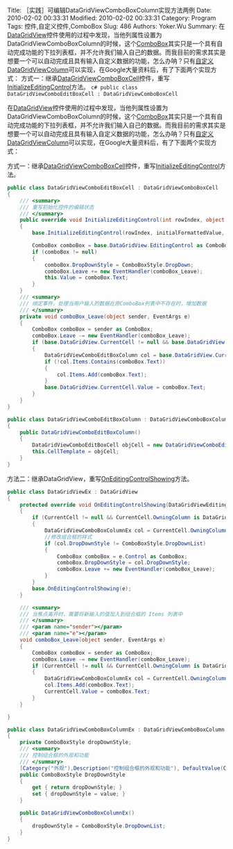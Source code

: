 ﻿Title: ［实践］可编辑DataGridViewComboBoxColumn实现方法两例
Date: 2010-02-02 00:33:31
Modified: 2010-02-02 00:33:31
Category: Program
Tags: 控件,自定义控件,ComboBox
Slug: 486
Authors: Yoker.Wu
Summary: 
    在[DataGridView](http://www.google.com/search?hl=zh-CN&q=DataGridView&client=pub-9809305251274649)控件使用的过程中发现，当他列属性设置为DataGridViewComboBoxColumn的时候，这个[ComboBox](http://www.google.com/search?hl=zh-CN&q=ComboBox&client=pub-9809305251274649)其实只是一个具有自动完成功能的下拉列表框，并不允许我们输入自己的数据。而我目前的需求其实是想要一个可以自动完成且具有输入自定义数据的功能，怎么办呐？只有[自定义DataGridViewColumn](http://www.google.com/search?hl=zh-CN&q=%E8%87%AA%E5%AE%9A%E4%B9%89DataGridViewColumn&client=pub-9809305251274649)可以实现，在Google大量资料后，有了下面两个实现方式：
    方式一：继承[DataGridViewComboBoxCell](http://www.google.com/search?hl=zh-CN&q=DataGridViewComboBoxCell&client=pub-9809305251274649)控件，重写[InitializeEditingControl](http://www.google.com/search?hl=zh-CN&q=InitializeEditingControl&client=pub-9809305251274649)方法。
    ```c#
        public class DataGridViewComboEditBoxCell : DataGridViewComboBoxCell
    ```

在[DataGridView](http://www.google.com/search?hl=zh-CN&q=DataGridView&client=pub-9809305251274649)控件使用的过程中发现，当他列属性设置为DataGridViewComboBoxColumn的时候，这个[ComboBox](http://www.google.com/search?hl=zh-CN&q=ComboBox&client=pub-9809305251274649)其实只是一个具有自动完成功能的下拉列表框，并不允许我们输入自己的数据。而我目前的需求其实是想要一个可以自动完成且具有输入自定义数据的功能，怎么办呐？只有[自定义DataGridViewColumn](http://www.google.com/search?hl=zh-CN&q=%E8%87%AA%E5%AE%9A%E4%B9%89DataGridViewColumn&client=pub-9809305251274649)可以实现，在Google大量资料后，有了下面两个实现方式：

方式一：继承[DataGridViewComboBoxCell](http://www.google.com/search?hl=zh-CN&q=DataGridViewComboBoxCell&client=pub-9809305251274649)控件，重写[InitializeEditingControl](http://www.google.com/search?hl=zh-CN&q=InitializeEditingControl&client=pub-9809305251274649)方法。

```c#
public class DataGridViewComboEditBoxCell : DataGridViewComboBoxCell
{
    /// <summary>
    /// 重写初始化控件的编辑状态
    /// </summary>
    public override void InitializeEditingControl(int rowIndex, object initialFormattedValue, DataGridViewCellStyle dataGridViewCellStyle)
    {
        base.InitializeEditingControl(rowIndex, initialFormattedValue, dataGridViewCellStyle);

        ComboBox comboBox = base.DataGridView.EditingControl as ComboBox;
        if (comboBox != null)
        {
            comboBox.DropDownStyle = ComboBoxStyle.DropDown;
            comboBox.Leave += new EventHandler(comboBox_Leave);
            this.Value = comboBox.Text;
        }
    }
    /// <summary>
    /// 绑定事件，处理当用户输入的数据在原ComboBox列表中不存在时，增加数据
    /// </summary>
    private void comboBox_Leave(object sender, EventArgs e)
    {
        ComboBox comboBox = sender as ComboBox;
        comboBox.Leave -= new EventHandler(comboBox_Leave);
        if (base.DataGridView.CurrentCell != null && base.DataGridView.CurrentCell.OwningColumn is DataGridViewComboEditBoxColumn)
        {
            DataGridViewComboEditBoxColumn col = base.DataGridView.CurrentCell.OwningColumn as DataGridViewComboEditBoxColumn;
            if (!col.Items.Contains(comboBox.Text))
            {
                col.Items.Add(comboBox.Text);
            }
            base.DataGridView.CurrentCell.Value = comboBox.Text;
        }
    }
}

public class DataGridViewComboEditBoxColumn : DataGridViewComboBoxColumn
{
    public DataGridViewComboEditBoxColumn()
    {
        DataGridViewComboEditBoxCell objCell = new DataGridViewComboEditBoxCell();
        this.CellTemplate = objCell;
    }
}
```

方法二：继承DataGridView，重写[OnEditingControlShowing](http://www.google.com/search?hl=zh-CN&q=OnEditingControlShowing&client=pub-9809305251274649)方法。

```c#
public class DataGridViewEx : DataGridView
{
    protected override void OnEditingControlShowing(DataGridViewEditingControlShowingEventArgs e)
    {
        if (CurrentCell != null && CurrentCell.OwningColumn is DataGridViewComboBoxColumnEx)
        {
            DataGridViewComboBoxColumnEx col = CurrentCell.OwningColumn as DataGridViewComboBoxColumnEx;
            //修改组合框的样式
            if (col.DropDownStyle != ComboBoxStyle.DropDownList)
            {
                ComboBox comboBox = e.Control as ComboBox;
                comboBox.DropDownStyle = col.DropDownStyle;
                comboBox.Leave += new EventHandler(comboBox_Leave);
            }
        }
        base.OnEditingControlShowing(e);
    }

    /// <summary>
    /// 当焦点离开时，需要将新输入的值加入到组合框的 Items 列表中
    /// </summary>
    /// <param name="sender"></param>
    /// <param name="e"></param>
    void comboBox_Leave(object sender, EventArgs e)
    {
        ComboBox comboBox = sender as ComboBox;
        comboBox.Leave -= new EventHandler(comboBox_Leave);
        if (CurrentCell != null && CurrentCell.OwningColumn is DataGridViewComboBoxColumnEx)
        {
            DataGridViewComboBoxColumnEx col = CurrentCell.OwningColumn as DataGridViewComboBoxColumnEx;
            col.Items.Add(comboBox.Text);
            CurrentCell.Value = comboBox.Text;
        }
    }

}

public class DataGridViewComboBoxColumnEx : DataGridViewComboBoxColumn
{
    private ComboBoxStyle dropDownStyle;
    /// <summary>
    /// 控制组合框的外观和功能
    /// </summary>
    [Category("外观"),Description("控制组合框的外观和功能"), DefaultValue(ComboBoxStyle.DropDownList)]
    public ComboBoxStyle DropDownStyle
    {
        get { return dropDownStyle; }
        set { dropDownStyle = value; }
    }

    public DataGridViewComboBoxColumnEx()
    {
        dropDownStyle = ComboBoxStyle.DropDownList;
    }
}
```
